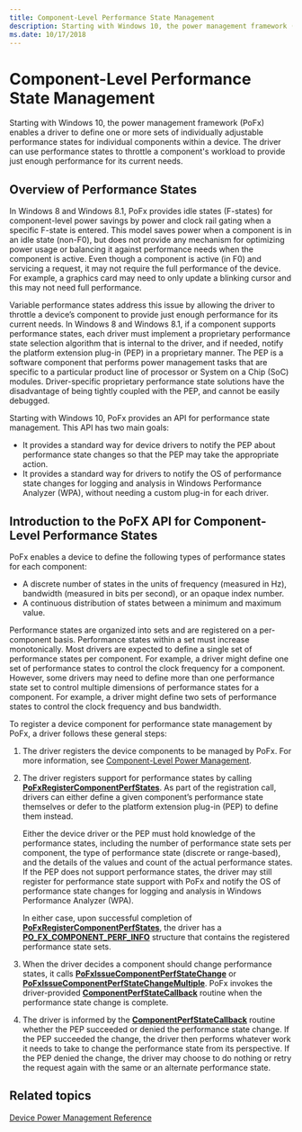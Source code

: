 ```yaml
---
title: Component-Level Performance State Management
description: Starting with Windows 10, the power management framework (PoFx) enables a driver to define one or more sets of individually adjustable performance states for individual components within a device.
ms.date: 10/17/2018
---
```


# Component-Level Performance State Management


Starting with Windows 10, the power management framework (PoFx) enables a driver to define one or more sets of individually adjustable performance states for individual components within a device. The driver can use performance states to throttle a component's workload to provide just enough performance for its current needs.

## Overview of Performance States


In Windows 8 and Windows 8.1, PoFx provides idle states (F-states) for component-level power savings by power and clock rail gating when a specific F-state is entered. This model saves power when a component is in an idle state (non-F0), but does not provide any mechanism for optimizing power usage or balancing it against performance needs when the component is active. Even though a component is active (in F0) and servicing a request, it may not require the full performance of the device. For example, a graphics card may need to only update a blinking cursor and this may not need full performance.

Variable performance states address this issue by allowing the driver to throttle a device’s component to provide just enough performance for its current needs. In Windows 8 and Windows 8.1, if a component supports performance states, each driver must implement a proprietary performance state selection algorithm that is internal to the driver, and if needed, notify the platform extension plug-in (PEP) in a proprietary manner. The PEP is a software component that performs power management tasks that are specific to a particular product line of processor or System on a Chip (SoC) modules. Driver-specific proprietary performance state solutions have the disadvantage of being tightly coupled with the PEP, and cannot be easily debugged.

Starting with Windows 10, PoFx provides an API for performance state management. This API has two main goals:

-   It provides a standard way for device drivers to notify the PEP about performance state changes so that the PEP may take the appropriate action.
-   It provides a standard way for drivers to notify the OS of performance state changes for logging and analysis in Windows Performance Analyzer (WPA), without needing a custom plug-in for each driver.

## Introduction to the PoFX API for Component-Level Performance States


PoFx enables a device to define the following types of performance states for each component:

-   A discrete number of states in the units of frequency (measured in Hz), bandwidth (measured in bits per second), or an opaque index number.
-   A continuous distribution of states between a minimum and maximum value.

Performance states are organized into sets and are registered on a per-component basis. Performance states within a set must increase monotonically. Most drivers are expected to define a single set of performance states per component. For example, a driver might define one set of performance states to control the clock frequency for a component. However, some drivers may need to define more than one performance state set to control multiple dimensions of performance states for a component. For example, a driver might define two sets of performance states to control the clock frequency and bus bandwidth.

To register a device component for performance state management by PoFx, a driver follows these general steps:

1.  The driver registers the device components to be managed by PoFx. For more information, see [Component-Level Power Management](component-level-power-management.md).

2.  The driver registers support for performance states by calling [**PoFxRegisterComponentPerfStates**](/windows-hardware/drivers/ddi/wdm/nf-wdm-pofxregistercomponentperfstates). As part of the registration call, drivers can either define a given component’s performance state themselves or defer to the platform extension plug-in (PEP) to define them instead.

    Either the device driver or the PEP must hold knowledge of the performance states, including the number of performance state sets per component, the type of performance state (discrete or range-based), and the details of the values and count of the actual performance states. If the PEP does not support performance states, the driver may still register for performance state support with PoFx and notify the OS of performance state changes for logging and analysis in Windows Performance Analyzer (WPA).

    In either case, upon successful completion of [**PoFxRegisterComponentPerfStates**](/windows-hardware/drivers/ddi/wdm/nf-wdm-pofxregistercomponentperfstates), the driver has a [**PO\_FX\_COMPONENT\_PERF\_INFO**](/windows-hardware/drivers/ddi/wdm/ns-wdm-_po_fx_component_perf_info) structure that contains the registered performance state sets.

3.  When the driver decides a component should change performance states, it calls [**PoFxIssueComponentPerfStateChange**](/windows-hardware/drivers/ddi/wdm/nf-wdm-pofxissuecomponentperfstatechange) or [**PoFxIssueComponentPerfStateChangeMultiple**](/windows-hardware/drivers/ddi/wdm/nf-wdm-pofxissuecomponentperfstatechangemultiple). PoFx invokes the driver-provided [**ComponentPerfStateCallback**](/windows-hardware/drivers/ddi/wdm/nc-wdm-po_fx_component_perf_state_callback) routine when the performance state change is complete.

4.  The driver is informed by the [**ComponentPerfStateCallback**](/windows-hardware/drivers/ddi/wdm/nc-wdm-po_fx_component_perf_state_callback) routine whether the PEP succeeded or denied the performance state change. If the PEP succeeded the change, the driver then performs whatever work it needs to take to change the performance state from its perspective. If the PEP denied the change, the driver may choose to do nothing or retry the request again with the same or an alternate performance state.

## Related topics
[Device Power Management Reference](/windows-hardware/drivers/ddi/_kernel/#power-management-routines)
